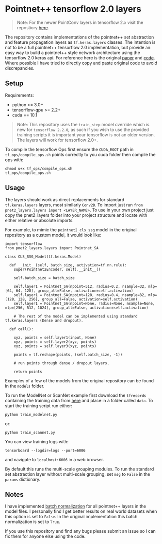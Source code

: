 # Pointnet++ tensorflow 2.0 layers

> Note: For the newer PointConv layers in tensorflow 2.x visit the repostiory [here](https://github.com/dgriffiths3/pointconv-tensorflow2).

The repository contains implementations of the pointnet++ set abstraction and feature propagation layers as `tf.keras.layers` classes. The intention is not to be a full pointnet++ tensorflow 2.0 implementation, but provide an easy way to build a pointnet++ style network architecture using the tensorflow 2.0 keras api. For reference here is the original [paper](https://arxiv.org/pdf/1706.02413.pdf) and [code](https://github.com/charlesq34/pointnet2). Where possible I have tried to directly copy and paste original code to avoid discrepancies.

## Setup

Requirements:

* python >= 3.0+
* tensorflow-gpu >= 2.2+
* cuda == 10.1
> Note: This repository uses the `train_step` model override which is new for `tensorflow 2.2.0`, as such if you wish to use the provided training scripts it is important your tensorflow is not an older version. The layers will work for tensorflow 2.0+.

To compile the tensorflow Ops first ensure the `CUDA_ROOT` path in `tf_ops/compile_ops.sh` points correctly to you cuda folder then compile the ops with:

```
chmod u+x tf_ops/compile_ops.sh
tf_ops/compile_ops.sh
```

## Usage

The layers should work as direct replacements for standard `tf.keras.layers` layers, most similarly `Conv2D`. To import just run `from pnet2_layers.layers import <LAYER_NAME>`. To use in your own project just copy the pnet2_layers folder into your project structure and locate with either relative or absolute imports.

For example, to mimic the `pointnet2_cls_ssg` model in the original repository as a custom model, it would look like:

```
import tensorflow
from pnet2_layers.layers import Pointnet_SA

class CLS_SSG_Model(tf.keras.Model)

  def __init__(self, batch_size, activation=tf.nn.relu):
    super(Pointnet2Encoder, self).__init__()

    self.batch_size = batch_size

    self.layer1 = Pointnet_SA(npoint=512, radius=0.2, nsample=32, mlp=[64, 64, 128], group_all=False, activation=self.activation)
    self.layer1 = Pointnet_SA(npoint=128, radius=0.4, nsample=32, mlp=[128, 128, 256], group_all=False, activation=self.activation)
    self.layer1 = Pointnet_SA(npoint=None, radius=None, nsample=None, mlp=[256, 512, 1024], group_all=False, activation=self.activation)

    # The rest of the model can be implemented using standard tf.keras.layers (Dense and dropout).

  def call():

    xyz, points = self.layer1(input, None)
    xyz, points = self.layer2(xyz, points)
    xyz, points = self.layer3(xyz, points)

    points = tf.reshape(points, (self.batch_size, -1))

    # run points through dense / dropout layers.

    return points
```

Examples of a few of the models from the original repository can be found in the `models` folder.

To run the ModelNet or ScanNet example first download the `tfrecords` containing the training data from [here](https://drive.google.com/open?id=1v5B68RHgDI95KM4EhDrRJxLacJAHcoxz) and place in a folder called `data`. To start the training script run either:

```
python train_modelnet.py
```
or:
```
python train_scannet.py
```

You can view training logs with:

```
tensorboard --logdir=logs --port=6006
```

and navigate to `localhost:6006` in a web browser.

By default this runs the multi-scale grouping modules. To run the standard set abstraction layer without multi-scale grouping, set `msg` to `False` in the `params` dictionary.

## Notes

I have implemented [batch normalization](https://towardsdatascience.com/batch-normalization-in-neural-networks-1ac91516821c) for all pointnet++ layers in the model files. I personally find I get better results on real world datasets when this option is set to `False`. In the original implementation this batch normalization is set to `True`.

If you use this repository and find any bugs please submit an issue so I can fix them for anyone else using the code.